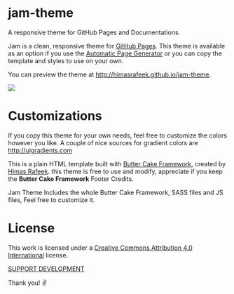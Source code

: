 # jam-theme
A responsive theme for GitHub Pages and Documentations.

Jam is a clean, responsive theme for [GitHub Pages](https://pages.github.com). This theme is available as an option if you use the [Automatic Page Generator](https://help.github.com/articles/creating-pages-with-the-automatic-generator/) or you can copy the template and styles to use on your own.

You can preview the theme at http://himasrafeek.github.io/jam-theme.

![](http://himasrafeek.github.io/jam-theme/screenshot.PNG)

# Customizations

If you copy this theme for your own needs, feel free to customize the colors however you like. A couple of nice sources for gradient colors are http://uigradients.com

This is a plain HTML template built with [Butter Cake Framework](https://getbuttercake.com/?ref=jamTheme), created by [Himas Rafeek](https://github.com/HimasRafeek). this theme is free to use and modify, appreciate if you keep the **Butter Cake Framework** Footer Credits.

<span class="text-primary weight-600">Jam Theme</span> Includes the whole Butter Cake Framework, SASS files and JS files, Feel free to customize it.


# License

This work is licensed under a [Creative Commons Attribution 4.0 International](http://creativecommons.org/licenses/by/4.0/) license.

[SUPPORT DEVELOPMENT](https://www.paypal.me/himasrafeek)

Thank you! ✌
